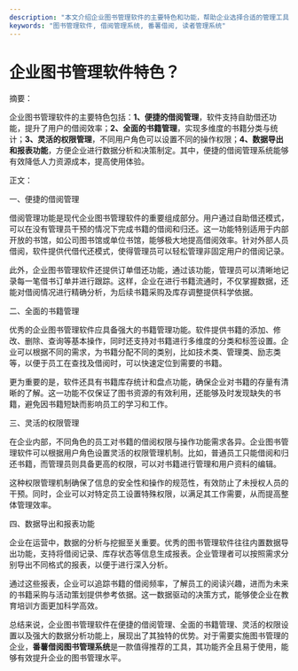 ```yaml
---
description: "本文介绍企业图书管理软件的主要特色和功能，帮助企业选择合适的管理工具。"
keywords: "图书管理软件, 借阅管理系统, 番薯借阅, 读者管理系统"
---
```

# 企业图书管理软件特色？

摘要：

企业图书管理软件的主要特色包括：**1、便捷的借阅管理**，软件支持自助借还功能，提升了用户的借阅效率；**2、全面的书籍管理**，实现多维度的书籍分类与统计；**3、灵活的权限管理**，不同用户角色可以设置不同的操作权限；**4、数据导出和报表功能**，方便企业进行数据分析和决策制定。其中，便捷的借阅管理系统能够有效降低人力资源成本，提高使用体验。

正文：

一、便捷的借阅管理

借阅管理功能是现代企业图书管理软件的重要组成部分。用户通过自助借还模式，可以在没有管理员干预的情况下完成书籍的借阅和归还。这一功能特别适用于内部开放的书馆，如公司图书馆或单位书馆，能够极大地提高借阅效率。针对外部人员借阅，软件提供代借代还模式，使得管理员可以轻松管理非固定用户的借阅记录。

此外，企业图书管理软件还提供订单借还功能，通过该功能，管理员可以清晰地记录每一笔借书订单并进行跟踪。这样，企业在进行书籍流通时，不仅掌握数据，还能对借阅情况进行精确分析，为后续书籍采购及库存调整提供科学依据。

二、全面的书籍管理

优秀的企业图书管理软件应具备强大的书籍管理功能。软件提供书籍的添加、修改、删除、查询等基本操作，同时还支持对书籍进行多维度的分类和标签设置。企业可以根据不同的需求，为书籍分配不同的类别，比如技术类、管理类、励志类等，以便于员工在查找及借阅时，可以快速定位到需要的书籍。

更为重要的是，软件还具有书籍库存统计和盘点功能，确保企业对书籍的存量有清晰的了解。这一功能不仅保证了图书资源的有效利用，还能够及时发现缺失的书籍，避免因书籍短缺而影响员工的学习和工作。

三、灵活的权限管理

在企业内部，不同角色的员工对书籍的借阅权限与操作功能需求各异。企业图书管理软件可以根据用户角色设置灵活的权限管理机制。比如，普通员工只能借阅和归还书籍，而管理员则具备更高的权限，可以对书籍进行管理和用户资料的编辑。

这种权限管理机制确保了信息的安全性和操作的规范性，有效防止了未授权人员的干预。同时，企业可以对特定员工设置特殊权限，以满足其工作需要，从而提高整体管理效率。

四、数据导出和报表功能

企业在运营中，数据的分析与挖掘至关重要。优秀的图书管理软件往往内置数据导出功能，支持将借阅记录、库存状态等信息生成报表。企业管理者可以按照需求分别导出不同格式的报表，以便于进行深入分析。

通过这些报表，企业可以追踪书籍的借阅频率，了解员工的阅读兴趣，进而为未来的书籍采购与活动策划提供参考依据。这一数据驱动的决策方式，能够使企业在教育培训方面更加科学高效。

总结来说，企业图书管理软件在便捷的借阅管理、全面的书籍管理、灵活的权限设置以及强大的数据分析功能上，展现出了其独特的优势。对于需要实施图书管理的企业，**番薯借阅图书管理系统**是一款值得推荐的工具，其功能齐全且易于使用，能够有效提升企业的图书管理水平。

